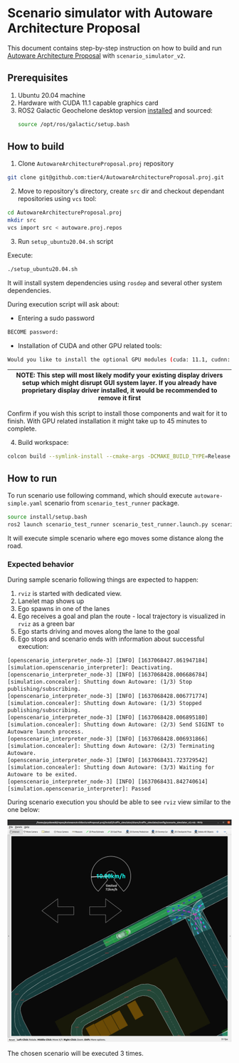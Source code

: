 # Scenario simulator with Autoware Architecture Proposal

This document contains step-by-step instruction on how to build and run [Autoware Architecture Proposal](https://github.com/tier4/AutowareArchitectureProposal.proj) with `scenario_simulator_v2`.

## Prerequisites 

1. Ubuntu 20.04 machine
2. Hardware with CUDA 11.1 capable graphics card
3. ROS2 Galactic Geochelone desktop version [installed](https://docs.ros.org/en/galactic/Installation/Ubuntu-Install-Debians.html) and sourced:
   ```bash
   source /opt/ros/galactic/setup.bash
   ```

## How to build

1. Clone `AutowareArchitectureProposal.proj` repository
```bash
git clone git@github.com:tier4/AutowareArchitectureProposal.proj.git
```

2. Move to repository's directory, create `src` dir and checkout dependant repositories using `vcs` tool:
```bash
cd AutowareArchitectureProposal.proj
mkdir src
vcs import src < autoware.proj.repos
```

3. Run `setup_ubuntu20.04.sh` script

Execute:
```bash
./setup_ubuntu20.04.sh
```

It will install system dependencies using `rosdep` and several other system dependencies.

During execution script will ask about:

- Entering a sudo password

```bash
BECOME password:
```

- Installation of CUDA and other GPU related tools:

```bash
Would you like to install the optional GPU modules (cuda: 11.1, cudnn: 8.0.5, TensorRT: 7.2.1)? (y/n) [y]: 
```

| NOTE: This step will most likely modify your existing display drivers setup which might disrupt GUI system layer. If you already have proprietary display driver installed, it would be recommended to remove it first |
|------------------------------------------------------------------------------------------------------------------------------------------------------------------------------------------------------------------------|

Confirm if you wish this script to install those components and wait for it to finish. 
With GPU related installation it might take up to 45 minutes to complete.

4. Build workspace:
```bash
colcon build --symlink-install --cmake-args -DCMAKE_BUILD_TYPE=Release
```

## How to run

To run scenario use following command, which should execute `autoware-simple.yaml` scenario from `scenario_test_runner` package.
```bash
source install/setup.bash
ros2 launch scenario_test_runner scenario_test_runner.launch.py scenario:=src/simulator/scenario_simulator/test_runner/scenario_test_runner/test/scenario/autoware-simple.yaml vehicle_model:=lexus sensor_model:=aip_xx1
```

It will execute simple scenario where ego moves some distance along the road.

### Expected behavior

During sample scenario following things are expected to happen:
1. `rviz` is started with dedicated view. 
2. Lanelet map shows up
3. Ego spawns in one of the lanes
4. Ego receives a goal and plan the route - local trajectory is visualized in `rviz` as a green bar
5. Ego starts driving and moves along the lane to the goal
6. Ego stops and scenario ends with information about successful execution:

```
[openscenario_interpreter_node-3] [INFO] [1637068427.861947184] [simulation.openscenario_interpreter]: Deactivating.
[openscenario_interpreter_node-3] [INFO] [1637068428.006686784] [simulation.concealer]: Shutting down Autoware: (1/3) Stop publishing/subscribing.
[openscenario_interpreter_node-3] [INFO] [1637068428.006771774] [simulation.concealer]: Shutting down Autoware: (1/3) Stopped publishing/subscribing.
[openscenario_interpreter_node-3] [INFO] [1637068428.006895180] [simulation.concealer]: Shutting down Autoware: (2/3) Send SIGINT to Autoware launch process.
[openscenario_interpreter_node-3] [INFO] [1637068428.006931866] [simulation.concealer]: Shutting down Autoware: (2/3) Terminating Autoware.
[openscenario_interpreter_node-3] [INFO] [1637068431.723729542] [simulation.concealer]: Shutting down Autoware: (3/3) Waiting for Autoware to be exited.
[openscenario_interpreter_node-3] [INFO] [1637068431.842740614] [simulation.openscenario_interpreter]: Passed

```

During scenario execution you should be able to see `rviz` view similar to the one below:

![scenario_simulator_with_aap](../../image/scenario_simulator_with_autoware_architecture_proposal.png)

The chosen scenario will be executed 3 times.


